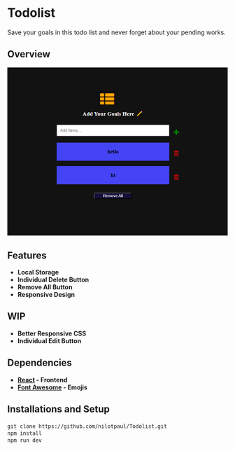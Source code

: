 # Todolist
Save your goals in this todo list and never forget about your pending works.

## Overview
![](/.gitres/banner.png)

## Features
- **Local Storage**
- **Individual Delete Button**
- **Remove All Button**
- **Responsive Design**

## WIP
- **Better Responsive CSS**
- **Individual Edit Button**

## Dependencies
- **[React](https://react.dev/) - Frontend** 
- **[Font Awesome](https://fontawesome.com/) - Emojis**

## Installations and Setup
```
git clone https://github.com/nilotpaul/Todolist.git
npm install
npm run dev
```
